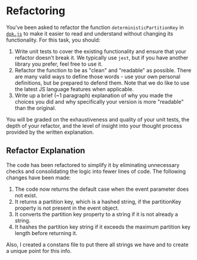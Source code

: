 # Refactoring

You've been asked to refactor the function `deterministicPartitionKey` in [`dpk.js`](dpk.js) to make it easier to read and understand without changing its functionality. For this task, you should:

1. Write unit tests to cover the existing functionality and ensure that your refactor doesn't break it. We typically use `jest`, but if you have another library you prefer, feel free to use it.
2. Refactor the function to be as "clean" and "readable" as possible. There are many valid ways to define those words - use your own personal definitions, but be prepared to defend them. Note that we do like to use the latest JS language features when applicable.
3. Write up a brief (~1 paragraph) explanation of why you made the choices you did and why specifically your version is more "readable" than the original.

You will be graded on the exhaustiveness and quality of your unit tests, the depth of your refactor, and the level of insight into your thought process provided by the written explanation.

## Refactor Explanation
The code has been refactored to simplify it by eliminating unnecessary checks and consolidating the logic into fewer lines of code. The following changes have been made:

1. The code now returns the default case when the event parameter does not exist.
2. It returns a partition key, which is a hashed string, if the partitionKey property is not present in the event object.
3. It converts the partition key property to a string if it is not already a string.
4. It hashes the partition key string if it exceeds the maximum partition key length before returning it.

Also, I created a constans file to put there all strings we have and to create a unique point for this info.